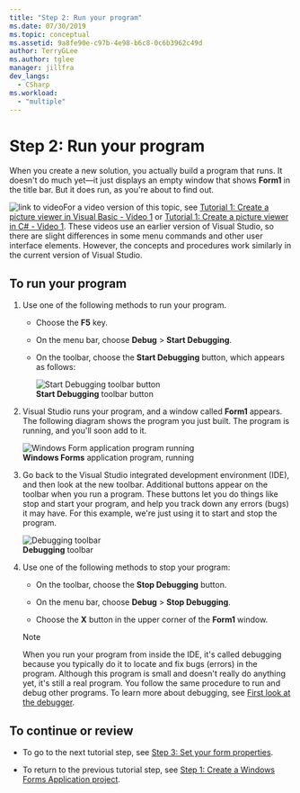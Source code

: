```yaml
---
title: "Step 2: Run your program"
ms.date: 07/30/2019
ms.topic: conceptual
ms.assetid: 9a8fe90e-c97b-4e98-b6c8-0c6b3962c49d
author: TerryGLee
ms.author: tglee
manager: jillfra
dev_langs:
  - CSharp
ms.workload:
  - "multiple"
---
```

# Step 2: Run your program
When you create a new solution, you actually build a program that runs. It doesn't do much yet&mdash;it just displays an empty window that shows **Form1** in the title bar. But it does run, as you're about to find out.

 ![link to video](../data-tools/media/playvideo.gif)For a video version of this topic, see [Tutorial 1: Create a picture viewer in Visual Basic - Video 1](http://go.microsoft.com/fwlink/?LinkId=205209) or [Tutorial 1: Create a picture viewer in C# - Video 1](http://go.microsoft.com/fwlink/?LinkId=205199). These videos use an earlier version of Visual Studio, so there are slight differences in some menu commands and other user interface elements. However, the concepts and procedures work similarly in the current version of Visual Studio.

## To run your program

1. Use one of the following methods to run your program.

    - Choose the **F5** key.

    - On the menu bar, choose **Debug** > **Start Debugging**.

    - On the toolbar, choose the **Start Debugging** button, which appears as follows:

      ![Start Debugging toolbar button](../ide/media/express_icondebug.png)<br>
      **Start Debugging** toolbar button

2. Visual Studio runs your program, and a window called **Form1** appears. The following diagram shows the program you just built. The program is running, and you'll soon add to it.

     ![Windows Form application program running](../ide/media/express_firstrun.png)<br>
**Windows Forms** application program, running

3. Go back to the Visual Studio integrated development environment (IDE), and then look at the new toolbar. Additional buttons appear on the toolbar when you run a program. These buttons let you do things like stop and start your program, and help you track down any errors (bugs) it may have. For this example, we're just using it to start and stop the program.

     ![Debugging toolbar](../ide/media/express_debugtoolbar.png)<br>
**Debugging** toolbar

4. Use one of the following methods to stop your program:

    - On the toolbar, choose the **Stop Debugging** button.

    - On the menu bar, choose **Debug** > **Stop Debugging**.

    - Choose the **X** button in the upper corner of the **Form1** window.

    > [!NOTE]
    > When you run your program from inside the IDE, it's called debugging because you typically do it to locate and fix bugs (errors) in the program. Although this program is small and doesn't really do anything yet, it's still a real program. You follow the same procedure to run and debug other programs. To learn more about debugging, see [First look at the debugger](../debugger/debugger-feature-tour.md).

## To continue or review

- To go to the next tutorial step, see [Step 3: Set your form properties](../ide/step-3-set-your-form-properties.md).

- To return to the previous tutorial step, see [Step 1: Create a Windows Forms Application project](../ide/step-1-create-a-windows-forms-application-project.md).
